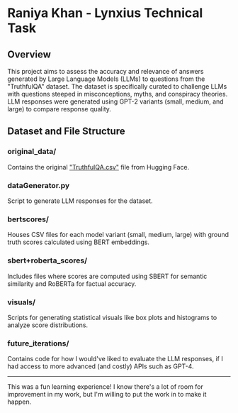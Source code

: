 # Raniya Khan - Lynxius Technical Task

## Overview

This project aims to assess the accuracy and relevance of answers generated by Large Language Models (LLMs) to questions from the "TruthfulQA" dataset. The dataset is specifically curated to challenge LLMs with questions steeped in misconceptions, myths, and conspiracy theories. LLM responses were generated using GPT-2 variants (small, medium, and large) to compare response quality.

## Dataset and File Structure

### original_data/

Contains the original ["TruthfulQA.csv"](https://huggingface.co/datasets/truthful_qa) file from Hugging Face.

### dataGenerator.py

Script to generate LLM responses for the dataset.

### bertscores/

Houses CSV files for each model variant (small, medium, large) with ground truth scores calculated using BERT embeddings.

### sbert+roberta_scores/

Includes files where scores are computed using SBERT for semantic similarity and RoBERTa for factual accuracy.

### visuals/

Scripts for generating statistical visuals like box plots and histograms to analyze score distributions.

### future_iterations/

Contains code for how I would've liked to evaluate the LLM responses, if I had access to more advanced (and costly) APIs such as GPT-4.

--------------------

This was a fun learning experience! I know there's a lot of room for improvement in my work, but I'm willing to put the work in to make it happen.
